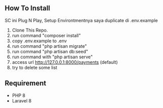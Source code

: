 ## How To Install

SC ini Plug N Play, Setup Environtmentnya saya duplicate di .env.example

1. Clone This Repo.
2. run command "composer install"
3. copy .env.example to .env
4. run command "php artisan migrate"
5. run command "php artisan db:seed"
6. run command with "php artisan serve"
7. access url http://127.0.0.1:8000/payments (default)
8. try to delete some list


## Requirement

 - PHP 8
 - Laravel 8
